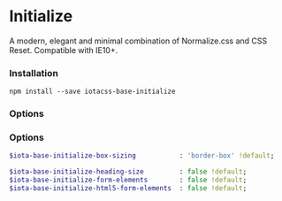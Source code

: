 # Initialize #

A modern, elegant and minimal combination of Normalize.css and CSS Reset. Compatible with IE10+.


### Installation ###

```
npm install --save iotacss-base-initialize
```


### Options ###

### Options ###

```sass
$iota-base-initialize-box-sizing           : 'border-box' !default;

$iota-base-initialize-heading-size         : false !default;
$iota-base-initialize-form-elements        : false !default;
$iota-base-initialize-html5-form-elements  : false !default;
```
